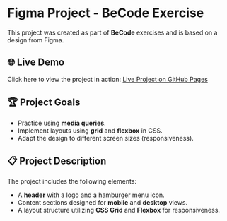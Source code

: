 # Figma Project - BeCode Exercise

This project was created as part of **BeCode** exercises and is based on a design from Figma.

## 🌐 Live Demo
Click here to view the project in action: [Live Project on GitHub Pages](https://pawulina.github.io/CSS_project_BeCode_task/)

## 🏆 Project Goals
- Practice using **media queries**.
- Implement layouts using **grid** and **flexbox** in CSS.
- Adapt the design to different screen sizes (responsiveness).

## 📋 Project Description
The project includes the following elements:
- A **header** with a logo and a hamburger menu icon.
- Content sections designed for **mobile** and **desktop** views.
- A layout structure utilizing **CSS Grid** and **Flexbox** for responsiveness.
